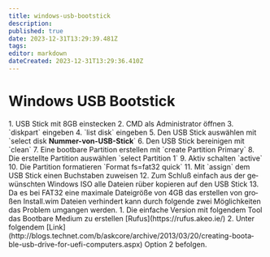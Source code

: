 ```yaml
---
title: windows-usb-bootstick
description: 
published: true
date: 2023-12-31T13:29:39.481Z
tags: 
editor: markdown
dateCreated: 2023-12-31T13:29:36.410Z
---
```


# Windows USB Bootstick

<div class="vector-body" id="bkmrk-usb-stick-mit-8gb-ei"><div class="mw-body-content mw-content-ltr" dir="ltr" id="bkmrk-usb-stick-mit-8gb-ei-1" lang="de"><div class="mw-parser-output">1. USB Stick mit 8GB einstecken
2. CMD als Administrator öffnen
3. `diskpart` eingeben
4. `list disk` eingeben
5. Den USB Stick auswählen mit `select disk <strong>Nummer-von-USB-Stick</strong>`
6. Den USB Stick bereinigen mit `clean`
7. Eine bootbare Partition erstellen mit `create Partition Primary`
8. Die erstellte Partition auswählen `select Partition 1`
9. Aktiv schalten `active`
10. Die Partition formatieren `Format fs=fat32 quick`
11. Mit `assign` dem USB Stick einen Buchstaben zuweisen
12. Zum Schluß einfach aus der gewünschten Windows ISO alle Dateien rüber kopieren auf den USB Stick
13. Da es bei FAT32 eine maximale Dateigröße von 4GB das erstellen von großen Install.wim Dateien verhindert kann durch folgende zwei Möglichkeiten das Problem umgangen werden. 
    1. Die einfache Version mit folgendem Tool das Bootbare Medium zu erstellen [Rufus](https://rufus.akeo.ie/)
    2. Unter folgendem [Link](http://blogs.technet.com/b/askcore/archive/2013/03/20/creating-bootable-usb-drive-for-uefi-computers.aspx) Option 2 befolgen.

</div></div></div>